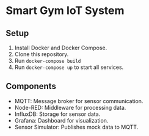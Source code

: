 
# Smart Gym IoT System

## Setup
1. Install Docker and Docker Compose.
2. Clone this repository.
3. Run `docker-compose build`
4. Run `docker-compose up` to start all services.

## Components
- MQTT: Message broker for sensor communication.
- Node-RED: Middleware for processing data.
- InfluxDB: Storage for sensor data.
- Grafana: Dashboard for visualization.
- Sensor Simulator: Publishes mock data to MQTT.
